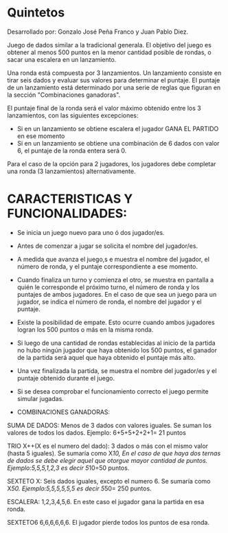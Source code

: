 # Quintetos
Desarrollado por:
Gonzalo José Peña Franco y Juan Pablo Diez.

Juego de dados similar a la tradicional generala.
El objetivo del juego es obtener al menos 500 puntos en la menor cantidad posible de rondas, o sacar una escalera en un lanzamiento.

Una ronda está compuesta por 3 lanzamientos. 
Un lanzamiento consiste en tirar seis dados y evaluar sus valores para determinar el puntaje.
El puntaje de un lanzamiento está determinado por una serie de reglas que figuran en la sección "Combinaciones ganadoras".

El puntaje final de la ronda será el valor máximo obtenido entre los 3 lanzamientos, con las siguientes excepciones:

- Si en un lanzamiento se obtiene escalera el jugador GANA EL PARTIDO en ese momento
- Si en un lanzamiento se obtiene una combinación de 6 dados con valor 6, el puntaje de la ronda entera será 0.

Para el caso de la opción para 2 jugadores, los jugadores debe completar una ronda (3 lanzamientos) alternativamente.

# CARACTERISTICAS Y FUNCIONALIDADES:

* Se inicia un juego nuevo para uno ó dos jugador/es.

* Antes de comenzar a jugar se solicita el nombre del jugador/es.

* A medida que avanza el juego,s e muestra el nombre del jugador, el número de ronda, y el puntaje correspondiente a ese momento.

* Cuando finaliza un turno y comienza el otro, se muestra en pantalla a quién le corresponde el próximo turno, el número de ronda y los puntajes de ambos jugadores. En el caso de que sea un juego para un jugador, se indica el número de ronda, el nombre del jugador y el puntaje.

* Existe la posibilidad de empate. Esto ocurre cuando ambos jugadores logran los 500 puntos o más en la misma ronda.

* Si luego de una cantidad de rondas establecidas al inicio de la partida no hubo ningún jugador que haya obtenido los 500 puntos, el ganador de la partida será aquel que haya obtenido el puntaje más alto.


* Una vez finalizada la partida, se muestra el nombre del jugador/es y el puntaje obtenido durante el juego.

* Si se desea comprobar el funcionamiento correcto el juego permite simular jugadas. 


* COMBINACIONES GANADORAS:

SUMA DE DADOS: Menos de 3 dados con valores iguales. Se suman los valores de todos los dados.
Ejemplo: 6+5+5+2+2+1= 21 puntos

TRIO X++(X es el numero del dado): 3 dados o más con el mismo valor (hasta 5 iguales). Se sumaría como X*10,
En el caso de que haya dos ternas de dados se debe elegir aquel que otorgue mayor cantidad de puntos.
Ejemplo:5,5,5,1,2,3 es decir 5*10=50 puntos.

SEXTETO X: Seis dados iguales, excepto el numero 6. Se sumaría como X*50.
Ejemplo:5,5,5,5,5,5 es decir 5*50= 250 puntos.

ESCALERA: 1,2,3,4,5,6. En este caso el jugador gana la partida en esa ronda.

SEXTETO6 6,6,6,6,6,6. El jugador pierde todos los puntos de esa ronda.
